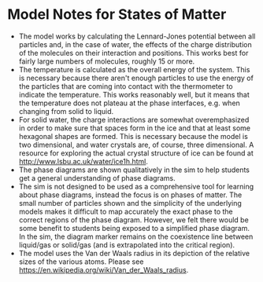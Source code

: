 Model Notes for States of Matter
================================

+ The model works by calculating the Lennard-Jones potential between all particles and, in the case of water, the
  effects of the charge distribution of the molecules on their interaction and positions. This works best for fairly
  large numbers of molecules, roughly 15 or more.
+ The temperature is calculated as the overall energy of the system. This is necessary because there aren't enough
  particles to use the energy of the particles that are coming into contact with the thermometer to indicate the
  temperature. This works reasonably well, but it means that the temperature does not plateau at the phase interfaces,
  e.g. when changing from solid to liquid.
+ For solid water, the charge interactions are somewhat overemphasized in order to make sure that spaces form in the ice
  and that at least some hexagonal shapes are formed. This is necessary because the model is two dimensional, and
  water crystals are, of course, three dimensional. A resource for exploring the actual crystal structure of ice can be
  found at http://www.lsbu.ac.uk/water/ice1h.html.
+ The phase diagrams are shown qualitatively in the sim to help students get a general understanding of phase
  diagrams.
+ The sim is not designed to be used as a comprehensive tool for learning about phase diagrams, instead the focus is on
  phases of matter. The small number of particles shown and the simplicity of the underlying models makes it difficult
  to
  map accurately the exact phase to the correct regions of the phase diagram. However, we felt there would be some
  benefit to students being exposed to a simplified phase diagram. In the sim, the diagram marker remains on the
  coexistence line between liquid/gas or solid/gas (and is extrapolated into the critical region).
+ The model uses the Van der Waals radius in its depiction of the relative sizes of the various atoms. Please see
  https://en.wikipedia.org/wiki/Van_der_Waals_radius.
